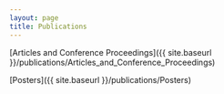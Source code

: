 ```yaml
---
layout: page
title: Publications
---
```


[Articles and Conference Proceedings]({{ site.baseurl }}/publications/Articles_and_Conference_Proceedings)  

[Posters]({{ site.baseurl }}/publications/Posters)
